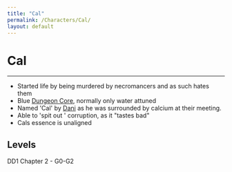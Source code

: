 ```yaml
---
title: "Cal"
permalink: /Characters/Cal/
layout: default
---
```

# Cal
---

- Started life by being murdered by necromancers and as such hates them
- Blue [Dungeon Core](../../_Lexicon/DungeonCore.md), normally only water attuned
- Named 'Cal' by [Dani](Dani.md) as he was surrounded by calcium at their meeting.
- Able to 'spit out ' corruption, as it "tastes bad"
- Cals essence is unaligned 


## Levels
DD1 Chapter 2 - G0-G2